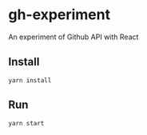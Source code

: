 # gh-experiment
An experiment of Github API with React

## Install

`yarn install`

## Run

`yarn start`